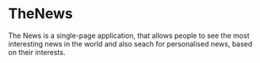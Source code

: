 # TheNews
The News is a single-page application, that allows people to see the most interesting news in the world and also seach for personalised news, based on their interests.
